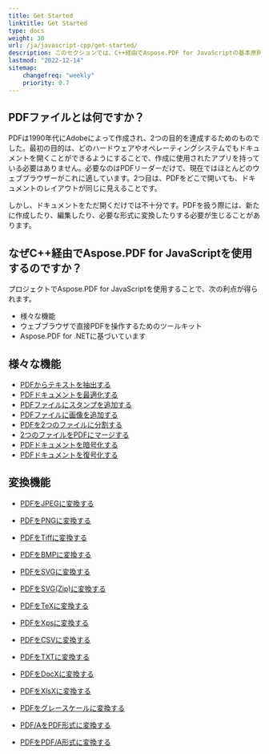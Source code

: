 ```yaml
---
title: Get Started 
linktitle: Get Started
type: docs
weight: 30
url: /ja/javascript-cpp/get-started/
description: このセクションでは、C++経由でAspose.PDF for JavaScriptの基本原則について説明します。Aspose.PDF for JavaScript via C++は、さまざまな機能をサポートしています。
lastmod: "2022-12-14"   
sitemap:
    changefreq: "weekly"
    priority: 0.7
---
```


## PDFファイルとは何ですか？

PDFは1990年代にAdobeによって作成され、2つの目的を達成するためのものでした。最初の目的は、どのハードウェアやオペレーティングシステムでもドキュメントを開くことができるようにすることで、作成に使用されたアプリを持っている必要はありません。必要なのはPDFリーダーだけで、現在ではほとんどのウェブブラウザーがこれに適しています。2つ目は、PDFをどこで開いても、ドキュメントのレイアウトが同じに見えることです。

しかし、ドキュメントをただ開くだけでは不十分です。PDFを扱う際には、新たに作成したり、編集したり、必要な形式に変換したりする必要が生じることがあります。

## なぜC++経由でAspose.PDF for JavaScriptを使用するのですか？

プロジェクトでAspose.PDF for JavaScriptを使用することで、次の利点が得られます。

- 様々な機能
- ウェブブラウザで直接PDFを操作するためのツールキット
- Aspose.PDF for .NETに基づいています

## 様々な機能

- [PDFからテキストを抽出する](/pdf/ja/javascript-cpp/extract-text/)
- [PDFドキュメントを最適化する](/pdf/ja/javascript-cpp/optimize-pdf/)
- [PDFファイルにスタンプを追加する](/pdf/ja/javascript-cpp/add-stamp-to-pdf/)
- [PDFファイルに画像を追加する](/pdf/ja/javascript-cpp/add-image-to-pdf/)
- [PDFを2つのファイルに分割する](/pdf/ja/javascript-cpp/split-pdf/)
- [2つのファイルをPDFにマージする](/pdf/ja/javascript-cpp/merge-pdf/)
- [PDFドキュメントを暗号化する](/pdf/ja/javascript-cpp/encrypt-pdf/)
- [PDFドキュメントを復号化する](/pdf/ja/javascript-cpp/decrypt-pdf/)

## 変換機能

- [PDFをJPEGに変換する](/pdf/ja/javascript-cpp/conversion/)
- [PDFをPNGに変換する](/pdf/ja/javascript-cpp/conversion/)
- [PDFをTiffに変換する](/pdf/ja/javascript-cpp/conversion/)
- [PDFをBMPに変換する](/pdf/ja/javascript-cpp/conversion/)
- [PDFをSVGに変換する](/pdf/ja/javascript-cpp/conversion/)
- [PDFをSVG(Zip)に変換する](/pdf/ja/javascript-cpp/conversion/)

- [PDFをTeXに変換する](/pdf/ja/javascript-cpp/conversion/)
- [PDFをXpsに変換する](/pdf/ja/javascript-cpp/conversion/)
- [PDFをCSVに変換する](/pdf/ja/javascript-cpp/conversion/)
- [PDFをTXTに変換する](/pdf/ja/javascript-cpp/conversion/)
- [PDFをDocXに変換する](/pdf/ja/javascript-cpp/conversion/)
- [PDFをXlsXに変換する](/pdf/ja/javascript-cpp/conversion/)
- [PDFをグレースケールに変換する](/pdf/ja/javascript-cpp/conversion/)
- [PDF/AをPDF形式に変換する](/pdf/ja/javascript-cpp/conversion/)
- [PDFをPDF/A形式に変換する](/pdf/ja/javascript-cpp/conversion/)